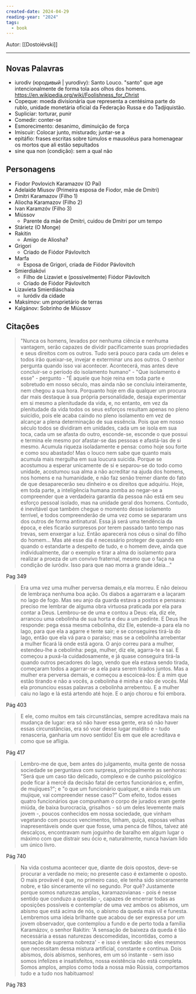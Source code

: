 ```yaml
---
created-date: 2024-04-29
reading-year: "2024"
tags:
  - book
---
```



Autor:  [[Dostoiévski]]

---

## Novas Palavras

- iurodiv (юродивый | yurodivy): Santo Louco. "santo" que age intencionalmente de forma tola aos olhos dos homens. https://en.wikipedia.org/wiki/Foolishness_for_Christ
- Copeque: moeda divisionária que representa a centésima parte do rublo, unidade monetária oficial da Federação Russa e do Tadjiquistão.
- Supliciar: torturar, punir
- Comedir: conter-se
- Esmorecimento: desanimo, diminuição de força
- Imiscuir: Colocar junto, misturado; juntar-se a
- epitáfio: frases escritas sobre túmulos e mausoléus para homenagear os mortos que ali estão sepultados
- sine qua non (condição): sem a qual não


## Personagens

- Fiodor Povlovich Karamazov (O Pai)
- Adelaide Miusov (Primeira esposa de Fiodor, mãe de Dmitri)
- Dmitri Karamazov (Filho 1)
- Aliocha Karamazov (Filho 2)
- Ivan Karamzóv (Filho 3)
- Miússov
	- Parente da mãe de Dmitri, cuidou de Dmitri por um tempo
- Stárietz (O Monge)
- Rakitin
	- Amigo de Aliosha?
- Grigori
	- Criado de Fiódor Pávlovitch
- Marfa
	- Esposa de Grigori, criada de Fiódor Pávlovitch
- Smierdiakóvi
	- Filho de Lizaviet e (possivelmente) Fiódor Pávlovitch
	- Criado de Fiódor Pávlovitch
- Lizavieta Smierdiáschaia
	- Iuródiv da cidade
- Maksímov: um proprietário de terras
- Kalgánov: Sobrinho de Miússov


## Citações


> "Nunca os homens, levados por nenhuma ciência e nenhuma vantagem, serão capazes de dividir pacificamente suas propriedades e seus direitos com os outros. Tudo será pouco para cada um deles e todos irão queixar-se, invejar e exterminar uns aos outros. O senhor pergunta quando isso vai acontecer. Acontecerá, mas antes deve concluir-se o período do isolamento humano" - "Que isolamento é esse" - pergunto - "É aquele que hoje reina em toda parte e sobretudo em nosso século, mas ainda não se concluiu inteiramente, nem chegou a sua hora. Porquanto hoje em dia qualquer um procura dar mais destaque à sua própria personalidade, desaja experimentar em si mesmo a plenitudade da vida, e, no entanto, em vez da plenitudade da vida todos os seus esforços resultam apenas no pleno suicídio, pois ele acaba caindo no pleno isolamento em vez de alcançar a plena determinação de sua essência. Pois que em nosso século todos se dividiram em unidades, cada um se isola em sua toca, cada um se afasta do outro, esconde-se, esconde o que possui e termina ele mesmo por afastar-se das pessoas e afastá-las de si mesmo. Acumula riqueza isoladamente e pensa: como hoje sou forte e como sou abastado! Mas o louco nem sabe que quanto mais acumula mais mergulha em sua loucura suicida. Porque se acostumou a esperar unicamente de si e separou-se do todo como unidade, acostumou sua alma a não acreditar na ajuda dos homens, nos homens e na humanidade, e não faz senão tremer diante do fato de que desaparecerão seu dinheiro e os direitos que adquiriu. Hoje, em toda parte, a inteligência humana zomba ao negar-se a compreender que a verdadeira garantia da pessoa não está em seu esforço pessoal isolado, mas na unidade geral dos homens. Contudo, é inevitável que também chegue o momento desse isolamento terrível, e todos compreenderão de uma vez como se separaram uns dos outros de forma antinatural. Essa já será uma tendência da época, e eles ficarão surpresos por terem passado tanto tempo nas trevas, sem enxergar a luz. Então aparecerá nos céus o sinal do filho do homem... Mas até esse dia é necessário proteger de quando em quando o estandarte a despeito de tudo, e o homem deve, ainda que individualmente, dar o exemplo e tirar a alma do isolamento para realizar a proeza de um convívo fraternal, mesmo que o faça na condição de iuródiv. Isso para que nao morra a grande ideia..."

Pag 349


>Era uma vez uma mulher perversa demais,e ela morreu. E não deixou de lembraça nenhuma boa ação. Os diabos a agarraram e a laçaram no lago de fogo. Mas seu anjo da guarda estava a postos e pensava: preciso me lembrar de alguma obra virtuosa praticada por ela para contar a Deus. Lembrou-se de uma e contou a Deus: ela, diz ele, arrancou uma cebolinha de sua horta e deu a um pedinte. E Deus lhe responde: pega essa mesma cebolinha, diz Ele, estende-a para ela no lago, para que ela a agarre e tente sair; e se conseguires tirá-la do lago, então que ela vá para o paraíso; mas se a cebolinha arrebentar a mulher ficará lá onde está agora. O anjo correu para a mulher, estendeu-lhe a cebolinha: pega, mulher, diz ele, agarra-te e sai. E começou a puxá-la cuidadosamente, e já quase conseguira tirá-la quando outros pecadores do lago, vendo que ela estava sendo tirada, começaram todos a agarrar-se a ela para serem tirados juntos. Mas a mulher era perversa demais, e começou a escoiceá-los: É a mim que estão tirando e não a vocês, a cebolinha é minha e não de vocês. Mal ela pronunciou essas palavras a cebolinha arrebentou. E a mulher caiu no lago e lá está artendo até hoje. E o anjo chorou e foi embora.

Pág 403


> E ele, como muitos em tais circunstâncias, sempre acreditava mais na mudança de lugar: era só não haver essa gente, era só não haver essas circunstâncias, era só voar desse lugar maldito e - tudo renasceria, ganharia um novo sentido! Eis em que ele acreditava e como que se afligia.

Pág 417



>Lembro-me de que, bem antes do julgamento, muita gente de nossa sociedade se perguntava com surpresa, principalmente as senhoras: "Será que um caso tão delicado, complexo e de cunho psicológico pode ficar à mercê da decisão fatal de certos funcionários e, enfim, de mujiques?"; e "o que um funcionário qualquer, e ainda mais um mujique, vai compreender nesse caso?" Com efeito, todos esses quatro funcionários que compunham o corpo de jurados eram gente miúda, de baixa burocracia, grisalhos - só um deles levemente mais jovem -, poucos conhecidos em nossa sociedade, que vinham vegetando com poucos vencimentos, tinham, quiçá, esposas velhas inapresentáveis onde quer que fosse, uma penca de filhos, talvez até descalços, encontravam num joguinho de baralho em algum lugar o máximo com que distrair seu ócio e, naturalmente, nunca haviam lido um único livro.

Pág 740


> Na vida costuma acontecer que, diante de dois opostos, deve-se procurar a verdade no meio; no presente caso é extamente o oposto. O mais provável é que, no primeiro caso, ele tenha sido sinceramente nobre, e tão sinceramente vil no segundo. Por quê? Justamente porque somos naturezas amplas, karamazovianas - pois é nesse sentido que conduzo a questão -, capazes de encerrar todas as oposições possíveis e contemplar de uma vez ambos os abismos, um abismo que está acima de nós, o abismo da queda mais vil e funesta. Lembremos uma ideia brilhante que acabou de ser expressa por um jovem observador, que contemplou a fundo e de perto toda a família Karamázov, o senhor Rakítin: 'A sensação de baixeza da queda é tão necessária a essas naturezas descomedidas, incontidas, como a sensação de suprema nobreza' - e isso é verdade: são eles mesmos que necessitam dessa mistura artificial, constante e contínua. Dois abismos, dois abismos, senhores, em um só instante - sem isso somos infelizes e insatisfeitos, nossa existência não está completa. Somos amplos, amplos como toda a nossa mão Rússia, comportamos tudo e a tudo nos habituamos!

Pág 783